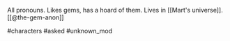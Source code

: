 All pronouns. Likes gems, has a hoard of them. Lives in [[Mart's universe]]. [[@the-gem-anon]]

#characters #asked #unknown_mod 